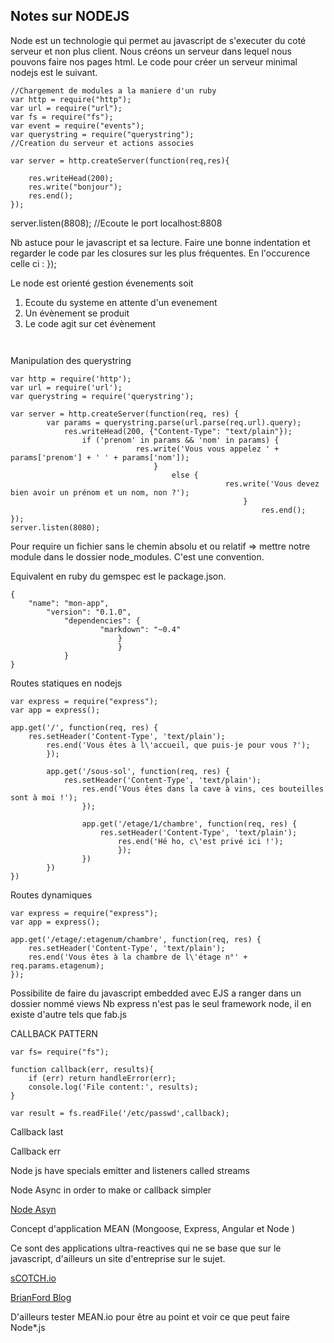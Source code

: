 ## Notes sur NODEJS ##

Node est un technologie qui permet au javascript de s'executer du coté serveur et non plus client.
Nous créons un serveur dans lequel nous pouvons faire nos pages html.
Le code pour créer un serveur minimal nodejs est le suivant.

```
//Chargement de modules a la maniere d'un ruby
var http = require("http");
var url = require("url");
var fs = require("fs");
var event = require("events");
var querystring = require("querystring");
//Creation du serveur et actions associes

var server = http.createServer(function(req,res){

    res.writeHead(200);
    res.write("bonjour");
    res.end();
});
```
server.listen(8808); //Ecoute le port localhost:8808

Nb astuce pour le javascript et sa lecture.
Faire une bonne indentation et regarder le code par les closures sur les plus fréquentes. En l'occurence celle ci : });

Le node est orienté gestion évenements soit 
1. Ecoute du systeme en attente d'un evenement
2. Un évènement se produit
3. Le code agit sur cet évènement



```


```
Manipulation des querystring
```
var http = require('http');
var url = require('url');
var querystring = require('querystring');

var server = http.createServer(function(req, res) {
        var params = querystring.parse(url.parse(req.url).query);
            res.writeHead(200, {"Content-Type": "text/plain"});
                if ('prenom' in params && 'nom' in params) {
                            res.write('Vous vous appelez ' + params['prenom'] + ' ' + params['nom']);
                                }
                                    else {
                                                res.write('Vous devez bien avoir un prénom et un nom, non ?');
                                                    }
                                                        res.end();
});
server.listen(8080);

```

Pour require un fichier sans le chemin absolu et ou relatif => mettre notre module dans le dossier node_modules.
C'est une convention.

Equivalent en ruby du gemspec est le package.json.

```
{
    "name": "mon-app",
        "version": "0.1.0",
            "dependencies": {
                    "markdown": "~0.4"
                        }
                        }
            }
}
```

Routes statiques en nodejs

```
var express = require("express");
var app = express();

app.get('/', function(req, res) {
    res.setHeader('Content-Type', 'text/plain');
        res.end('Vous êtes à l\'accueil, que puis-je pour vous ?');
        });

        app.get('/sous-sol', function(req, res) {
            res.setHeader('Content-Type', 'text/plain');
                res.end('Vous êtes dans la cave à vins, ces bouteilles sont à moi !');
                });

                app.get('/etage/1/chambre', function(req, res) {
                    res.setHeader('Content-Type', 'text/plain');
                        res.end('Hé ho, c\'est privé ici !');
                        });
                })
        })
})
```

Routes dynamiques


```
var express = require("express");
var app = express();

app.get('/etage/:etagenum/chambre', function(req, res) {
    res.setHeader('Content-Type', 'text/plain');
    res.end('Vous êtes à la chambre de l\'étage n°' + req.params.etagenum);
});
```
Possibilite de faire du javascript embedded avec EJS a ranger dans un dossier nommé views
Nb express n'est pas le seul framework node, il en existe d'autre tels que fab.js

CALLBACK PATTERN

```
var fs= require("fs");

function callback(err, results){
	if (err) return handleError(err);
	console.log('File content:', results);
}

var result = fs.readFile('/etc/passwd',callback);
```

Callback last

Callback err 


Node js have specials emitter and listeners called streams


Node Async in order to make or callback simpler

[Node Asyn](http://www.befundoo.com/blog/different-uses-node-async-library/)

Concept d'application MEAN (Mongoose, Express, Angular et Node ) 

Ce sont des applications ultra-reactives qui ne se base que sur le javascript, d'ailleurs un site d'entreprise sur le sujet.

[sCOTCH.io](http://scotch.io/tutorials/javascript/creating-a-single-page-todo-app-with-node-and-angular)

[BrianFord Blog](http://briantford.com/blog/angular-express.html?utm_source=javascriptweekly&utm_medium=email)

D'ailleurs tester MEAN.io pour être au point et voir ce que peut faire Node*.js

